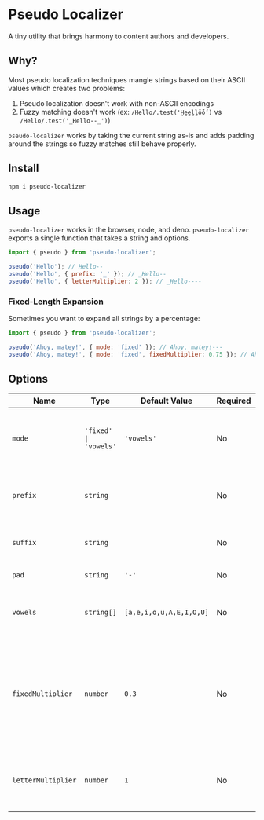# Pseudo Localizer

A tiny utility that brings harmony to content authors and developers.

## Why?

Most pseudo localization techniques mangle strings based on their ASCII values which creates two problems:

1. Pseudo localization doesn't work with non-ASCII encodings
2. Fuzzy matching doesn't work (ex: `/Hello/.test('Ḥḛḛḽḽṓṓ')` vs `/Hello/.test('_Hello--_')`)

`pseudo-localizer` works by taking the current string as-is and adds padding around the strings so fuzzy matches still behave properly.

## Install

```sh
npm i pseudo-localizer
```

## Usage

`pseudo-localizer` works in the browser, node, and deno. `pseudo-localizer` exports a single function that takes a string and options.

```js
import { pseudo } from 'pseudo-localizer';

pseudo('Hello'); // Hello--
pseudo('Hello', { prefix: '_' }); // _Hello--
pseudo('Hello', { letterMultiplier: 2 }); // _Hello----
```

### Fixed-Length Expansion

Sometimes you want to expand all strings by a percentage:

```js
import { pseudo } from 'pseudo-localizer';

pseudo('Ahoy, matey!', { mode: 'fixed' }); // Ahoy, matey!---
pseudo('Ahoy, matey!', { mode: 'fixed', fixedMultiplier: 0.75 }); // Ahoy, matey!---------
```

## Options

| Name               | Type                  | Default Value           | Required | Description                                                                                  |
| ------------------ | --------------------- | ----------------------- | -------- | -------------------------------------------------------------------------------------------- |
| `mode`             | `'fixed' \| 'vowels'` | `'vowels'`              | No       | Set fixed to manually specify the string length multiplier                                   |
| `prefix`           | `string`              |                         | No       | Set a prefix to use before the pseudo string                                                 |
| `suffix`           | `string`              |                         | No       | Set a suffix to use after the pseudo string                                                  |
| `pad`              | `string`              | `'-'`                   | No       | Set the pad character                                                                        |
| `vowels`           | `string[]`            | `[a,e,i,o,u,A,E,I,O,U]` | No       | Override the vowels list for non-English locales                                             |
| `fixedMultiplier`  | `number`              | `0.3`                   | No       | In `fixed` mode, override the fixed multiplier as a percentage of the original string length |
| `letterMultiplier` | `number`              | `1`                     | No       | Specify a custom letter multiplier in vowel mode                                             |

